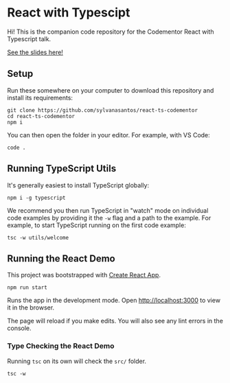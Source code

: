 # React with Typescipt

Hi!
This is the companion code repository for the Codementor React with Typescript talk.

[See the slides here!](https://docs.google.com/presentation/d/1ACTelpfBBJaythBcSZFKm-i0Ha68b9IDoqMkBRxRpn4/edit?usp=sharing)

## Setup

Run these somewhere on your computer to download this repository and install its requirements:

```shell
git clone https://github.com/sylvanasantos/react-ts-codementor
cd react-ts-codementor
npm i
```

You can then open the folder in your editor.
For example, with VS Code:

```shell
code .
```

## Running TypeScript Utils

It's generally easiest to install TypeScript globally:

```shell
npm i -g typescript
```

We recommend you then run TypeScript in "watch" mode on individual code examples by providing it the `-w` flag and a path to the example.
For example, to start TypeScript running on the first code example:

```shell
tsc -w utils/welcome
```

## Running the React Demo

This project was bootstrapped with [Create React App](https://github.com/facebook/create-react-app).

```shell
npm run start
```

Runs the app in the development mode.
Open [http://localhost:3000](http://localhost:3000) to view it in the browser.

The page will reload if you make edits.
You will also see any lint errors in the console.

### Type Checking the React Demo

Running `tsc` on its own will check the `src/` folder.

```shell
tsc -w
```

